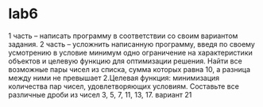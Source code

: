 # lab6
1 часть – написать программу в соответствии со своим вариантом задания.
2 часть – усложнить написанную программу, введя по своему усмотрению в условие минимум одно ограничение на характеристики объектов и целевую функцию для оптимизации решения.
Найти все возможные пары чисел из списка, сумма которых равна 10, а разница между ними не превышает 2.Целевая функция: минимизация количества пар чисел, удовлетворяющих условиям.
Составьте все различные дроби из чисел 3, 5, 7, 11, 13, 17.
вариант 21
